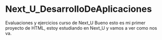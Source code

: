 # Next_U_DesarrolloDeAplicaciones
Evaluaciones y ejercicios curso de Next_U
Bueno esto es mi primer proyecto de HTML, estoy estudiando en Next_U y vamos a ver como nos va.
